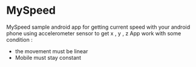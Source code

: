 # MySpeed

MySpeed sample android app for getting current speed with your android phone
using accelerometer sensor to get x , y , z
App work with some condition :
- the movement must be linear
- Mobile must stay constant

